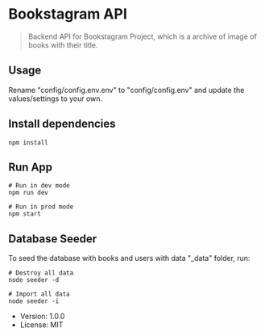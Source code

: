 # Bookstagram API

> Backend API for Bookstagram Project, which is a archive of image of books with their title.

## Usage

Rename "config/config.env.env" to "config/config.env" and update the values/settings to your own.

## Install dependencies
```
npm install
```

## Run App
```
# Run in dev mode
npm run dev

# Run in prod mode
npm start
```

## Database Seeder

To seed the database with books and users with data "_data" folder, run:
```
# Destroy all data
node seeder -d

# Import all data
node seeder -i
```

- Version: 1.0.0
- License: MIT